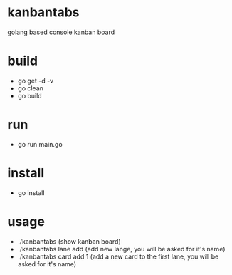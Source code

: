 # kanbantabs
golang based console kanban board

# build
* go get -d -v
* go clean
* go build

# run
* go run main.go

# install
* go install

# usage
* ./kanbantabs (show kanban board)
* ./kanbantabs lane add (add new lange, you will be asked for it's name)
* ./kanbantabs card add 1 (add a new card to the first lane, you will be asked for it's name)
